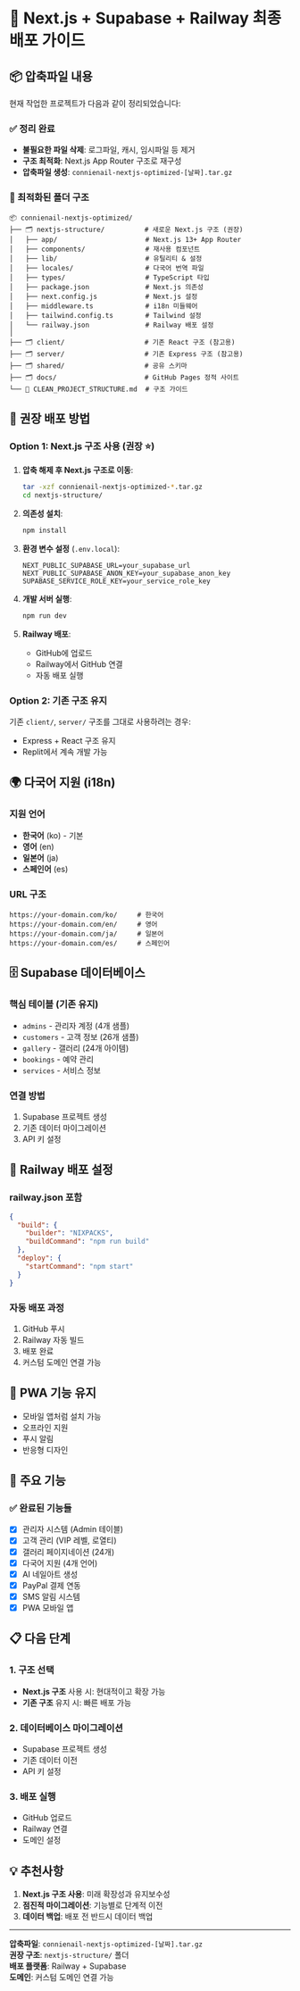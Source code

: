 # 🚀 Next.js + Supabase + Railway 최종 배포 가이드

## 📦 압축파일 내용

현재 작업한 프로젝트가 다음과 같이 정리되었습니다:

### ✅ 정리 완료
- **불필요한 파일 삭제**: 로그파일, 캐시, 임시파일 등 제거
- **구조 최적화**: Next.js App Router 구조로 재구성
- **압축파일 생성**: `connienail-nextjs-optimized-[날짜].tar.gz`

### 📁 최적화된 폴더 구조

```
📦 connienail-nextjs-optimized/
├── 🗂️ nextjs-structure/          # 새로운 Next.js 구조 (권장)  
│   ├── app/                      # Next.js 13+ App Router
│   ├── components/               # 재사용 컴포넌트
│   ├── lib/                      # 유틸리티 & 설정
│   ├── locales/                  # 다국어 번역 파일
│   ├── types/                    # TypeScript 타입
│   ├── package.json              # Next.js 의존성
│   ├── next.config.js            # Next.js 설정
│   ├── middleware.ts             # i18n 미들웨어  
│   ├── tailwind.config.ts        # Tailwind 설정
│   └── railway.json              # Railway 배포 설정
│
├── 🗂️ client/                    # 기존 React 구조 (참고용)
├── 🗂️ server/                    # 기존 Express 구조 (참고용)
├── 🗂️ shared/                    # 공유 스키마
├── 🗂️ docs/                      # GitHub Pages 정적 사이트
└── 📄 CLEAN_PROJECT_STRUCTURE.md  # 구조 가이드
```

## 🎯 권장 배포 방법

### Option 1: Next.js 구조 사용 (권장 ⭐)

1. **압축 해제 후 Next.js 구조로 이동**:
   ```bash
   tar -xzf connienail-nextjs-optimized-*.tar.gz
   cd nextjs-structure/
   ```

2. **의존성 설치**:
   ```bash
   npm install
   ```

3. **환경 변수 설정** (`.env.local`):
   ```env
   NEXT_PUBLIC_SUPABASE_URL=your_supabase_url
   NEXT_PUBLIC_SUPABASE_ANON_KEY=your_supabase_anon_key
   SUPABASE_SERVICE_ROLE_KEY=your_service_role_key
   ```

4. **개발 서버 실행**:
   ```bash
   npm run dev
   ```

5. **Railway 배포**:
   - GitHub에 업로드
   - Railway에서 GitHub 연결
   - 자동 배포 실행

### Option 2: 기존 구조 유지

기존 `client/`, `server/` 구조를 그대로 사용하려는 경우:
- Express + React 구조 유지
- Replit에서 계속 개발 가능

## 🌍 다국어 지원 (i18n)

### 지원 언어
- **한국어** (ko) - 기본
- **영어** (en)
- **일본어** (ja)  
- **스페인어** (es)

### URL 구조
```
https://your-domain.com/ko/     # 한국어
https://your-domain.com/en/     # 영어
https://your-domain.com/ja/     # 일본어
https://your-domain.com/es/     # 스페인어
```

## 🗄️ Supabase 데이터베이스

### 핵심 테이블 (기존 유지)
- `admins` - 관리자 계정 (4개 샘플)
- `customers` - 고객 정보 (26개 샘플)
- `gallery` - 갤러리 (24개 아이템)
- `bookings` - 예약 관리
- `services` - 서비스 정보

### 연결 방법
1. Supabase 프로젝트 생성
2. 기존 데이터 마이그레이션
3. API 키 설정

## 🚀 Railway 배포 설정

### railway.json 포함
```json
{
  "build": {
    "builder": "NIXPACKS",
    "buildCommand": "npm run build"
  },
  "deploy": {
    "startCommand": "npm start"
  }
}
```

### 자동 배포 과정
1. GitHub 푸시
2. Railway 자동 빌드
3. 배포 완료
4. 커스텀 도메인 연결 가능

## 📱 PWA 기능 유지

- 모바일 앱처럼 설치 가능
- 오프라인 지원
- 푸시 알림
- 반응형 디자인

## 🎨 주요 기능

### ✅ 완료된 기능들
- [x] 관리자 시스템 (Admin 테이블)
- [x] 고객 관리 (VIP 레벨, 로열티)
- [x] 갤러리 페이지네이션 (24개)
- [x] 다국어 지원 (4개 언어)
- [x] AI 네일아트 생성
- [x] PayPal 결제 연동
- [x] SMS 알림 시스템
- [x] PWA 모바일 앱

## 📋 다음 단계

### 1. 구조 선택
- **Next.js 구조** 사용 시: 현대적이고 확장 가능
- **기존 구조** 유지 시: 빠른 배포 가능

### 2. 데이터베이스 마이그레이션
- Supabase 프로젝트 생성
- 기존 데이터 이전
- API 키 설정

### 3. 배포 실행
- GitHub 업로드
- Railway 연결
- 도메인 설정

## 💡 추천사항

1. **Next.js 구조 사용**: 미래 확장성과 유지보수성
2. **점진적 마이그레이션**: 기능별로 단계적 이전
3. **데이터 백업**: 배포 전 반드시 데이터 백업

---

**압축파일**: `connienail-nextjs-optimized-[날짜].tar.gz`  
**권장 구조**: `nextjs-structure/` 폴더  
**배포 플랫폼**: Railway + Supabase  
**도메인**: 커스텀 도메인 연결 가능